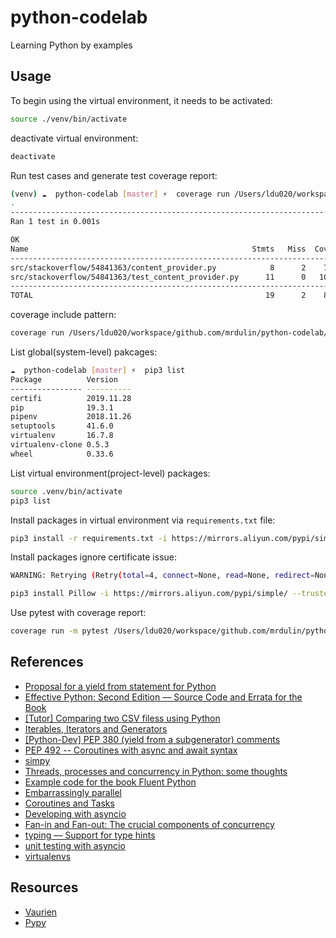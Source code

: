 # python-codelab

Learning Python by examples

## Usage

To begin using the virtual environment, it needs to be activated:

```bash
source ./venv/bin/activate
```

deactivate virtual environment:

```bash
deactivate
```

Run test cases and generate test coverage report:

```bash
(venv) ☁  python-codelab [master] ⚡  coverage run /Users/ldu020/workspace/github.com/mrdulin/python-codelab/src/stackoverflow/54841363/test_content_provider.py && coverage report -m
.
----------------------------------------------------------------------
Ran 1 test in 0.001s

OK
Name                                                  Stmts   Miss  Cover   Missing
-----------------------------------------------------------------------------------
src/stackoverflow/54841363/content_provider.py            8      2    75%   3-4
src/stackoverflow/54841363/test_content_provider.py      11      0   100%
-----------------------------------------------------------------------------------
TOTAL                                                    19      2    89%
```

coverage include pattern:

```bash
coverage run /Users/ldu020/workspace/github.com/mrdulin/python-codelab/src/stackoverflow/60680124/test_employee.py && coverage report -m --include="src/*"
```

List global(system-level) pakcages:

```bash
☁  python-codelab [master] ⚡  pip3 list
Package          Version
---------------- ----------
certifi          2019.11.28
pip              19.3.1
pipenv           2018.11.26
setuptools       41.6.0
virtualenv       16.7.8
virtualenv-clone 0.5.3
wheel            0.33.6
```

List virtual environment(project-level) packages:

```bash
source .venv/bin/activate
pip3 list
```

Install packages in virtual environment via `requirements.txt` file:

```bash
pip3 install -r requirements.txt -i https://mirrors.aliyun.com/pypi/simple/
```

Install packages ignore certificate issue:

```bash
WARNING: Retrying (Retry(total=4, connect=None, read=None, redirect=None, status=None)) after connection broken by 'SSLError(SSLCertVerificationError(1, '[SSL: CERTIFICATE_VERIFY_FAILED] certificate verify failed: self signed certificate in certificate chain (_ssl.c:1076)'))': /simple/pillow/
```

```bash
pip3 install Pillow -i https://mirrors.aliyun.com/pypi/simple/ --trusted-host mirrors.aliyun.com/pypi
```

Use pytest with coverage report:

```bash
coverage run -m pytest /Users/ldu020/workspace/github.com/mrdulin/python-codelab/src/stackoverflow/53856568/test_code_53856568.py && coverage report -m --include="src/*"
```

## References

- [Proposal for a yield from statement for Python](http://www.cosc.canterbury.ac.nz/greg.ewing/python/yield-from/yield_from.html)
- [Effective Python: Second Edition — Source Code and Errata for the Book](https://github.com/bslatkin/effectivepython)
- [[Tutor] Comparing two CSV filess using Python](https://mail.python.org/pipermail/tutor/2015-February/104200.html)
- [Iterables, Iterators and Generators](https://nbviewer.jupyter.org/github/wardi/iterables-iterators-generators/blob/master/Iterables,%20Iterators,%20Generators.ipynb)
- [[Python-Dev] PEP 380 (yield from a subgenerator) comments](https://mail.python.org/pipermail/python-dev/2009-March/087382.html)
- [PEP 492 -- Coroutines with async and await syntax](https://www.python.org/dev/peps/pep-0492/)
- [simpy](https://pypi.org/project/simpy/)
- [Threads, processes and concurrency in Python: some thoughts](https://www.artima.com/weblogs/viewpost.jsp?thread=299551)
- [Example code for the book Fluent Python](https://github.com/fluentpython/example-code)
- [Embarrassingly parallel](https://en.wikipedia.org/wiki/Embarrassingly_parallel)
- [Coroutines and Tasks](https://docs.python.org/3.8/library/asyncio-task.html)
- [Developing with asyncio](https://docs.python.org/3/library/asyncio-dev.html)
- [Fan-in and Fan-out: The crucial components of concurrency](https://www.youtube.com/watch?v=CWmq-jtkemY)
- [typing — Support for type hints](https://docs.python.org/3/library/typing.html)
- [unit testing with asyncio](http://jacobbridges.github.io/post/unit-testing-with-asyncio/)
- [virtualenvs](https://docs.python-guide.org/dev/virtualenvs/)

## Resources

- [Vaurien](https://vaurien.readthedocs.io/en/1.8/)
- [Pypy](https://www.pypy.org/)

